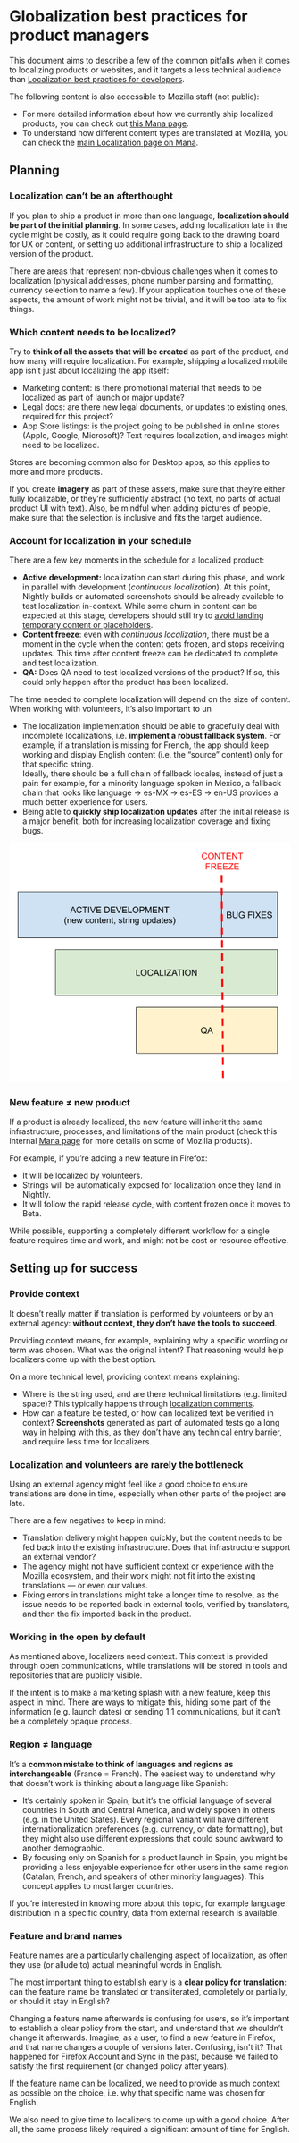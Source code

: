 # Globalization best practices for product managers

<!-- toc -->

This document aims to describe a few of the common pitfalls when it comes to localizing products or websites, and it targets a less technical audience than [Localization best practices for developers](dev_best_practices.md).

The following content is also accessible to Mozilla staff (not public):
* For more detailed information about how we currently ship localized products, you can check out [this Mana page](https://mana.mozilla.org/wiki/pages/viewpage.action?spaceKey=FIREFOX&title=Overview+and+distribution+of+localized+products).
* To understand how different content types are translated at Mozilla, you can check the [main Localization page on Mana](https://mana.mozilla.org/wiki/pages/viewpage.action?pageId=66651657).

## Planning

### Localization can’t be an afterthought

If you plan to ship a product in more than one language, **localization should be part of the initial planning**. In some cases, adding localization late in the cycle might be costly, as it could require going back to the drawing board for UX or content, or setting up additional infrastructure to ship a localized version of the product.

There are areas that represent non-obvious challenges when it comes to localization (physical addresses, phone number parsing and formatting, currency selection to name a few). If your application touches one of these aspects, the amount of work might not be trivial, and it will be too late to fix things.

### Which content needs to be localized?

Try to **think of all the assets that will be created** as part of the product, and how many will require localization. For example, shipping a localized mobile app isn’t just about localizing the app itself:
* Marketing content: is there promotional material that needs to be localized as part of launch or major update?
* Legal docs: are there new legal documents, or updates to existing ones, required for this project?
* App Store listings: is the project going to be published in online stores (Apple, Google, Microsoft)? Text requires localization, and images might need to be localized.

Stores are becoming common also for Desktop apps, so this applies to more and more products.

If you create **imagery** as part of these assets, make sure that they’re either fully localizable, or they’re sufficiently abstract (no text, no parts of actual product UI with text). Also, be mindful when adding pictures of people, make sure that the selection is inclusive and fits the target audience.

### Account for localization in your schedule

There are a few key moments in the schedule for a localized product:
* **Active development:** localization can start during this phase, and work in parallel with development (_continuous localization_). At this point, Nightly builds or automated screenshots should be already available to test localization in-context. While some churn in content can be expected at this stage, developers should still try to [avoid landing temporary content or placeholders](dev_best_practices.md#land-good-quality-strings).
* **Content freeze**: even with _continuous localization_, there must be a moment in the cycle when the content gets frozen, and stops receiving updates. This time after content freeze can be dedicated to complete and test localization.
* **QA:** Does QA need to test localized versions of the product? If so, this could only happen after the product has been localized.

The time needed to complete localization will depend on the size of content. When working with volunteers, it’s also important to un
* The localization implementation should be able to gracefully deal with incomplete localizations, i.e. **implement a robust fallback system**. For example, if a translation is missing for French, the app should keep working and display English content (i.e. the “source” content) only for that specific string.  \
Ideally, there should be a full chain of fallback locales, instead of just a pair: for example, for a minority language spoken in Mexico, a fallback chain that looks like language -> es-MX -> es-ES -> en-US provides a much better experience for users.
* Being able to **quickly ship localization updates** after the initial release is a major benefit, both for increasing localization coverage and fixing bugs.

![l10n schedule](../assets/images/localization/schedule_l10n.png)

### New feature ≠ new product

If a product is already localized, the new feature will inherit the same infrastructure, processes, and limitations of the main product (check this internal [Mana page](https://mana.mozilla.org/wiki/pages/viewpage.action?spaceKey=FIREFOX&title=Overview+and+distribution+of+localized+products) for more details on some of Mozilla products).

For example, if you’re adding a new feature in Firefox:
* It will be localized by volunteers.
* Strings will be automatically exposed for localization once they land in Nightly.
* It will follow the rapid release cycle, with content frozen once it moves to Beta.

While possible, supporting a completely different workflow for a single feature requires time and work, and might not be cost or resource effective.

## Setting up for success

### Provide context

It doesn’t really matter if translation is performed by volunteers or by an external agency: **without context, they don’t have the tools to succeed**.

Providing context means, for example, explaining why a specific wording or term was chosen. What was the original intent? That reasoning would help localizers come up with the best option.

On a more technical level, providing context means explaining:
* Where is the string used, and are there technical limitations (e.g. limited space)? This typically happens through [localization comments](dev_best_practices.md#add-localization-notes).
* How can a feature be tested, or how can localized text be verified in context? **Screenshots** generated as part of automated tests go a long way in helping with this, as they don’t have any technical entry barrier, and require less time for localizers.

### Localization and volunteers are rarely the bottleneck

Using an external agency might feel like a good choice to ensure translations are done in time, especially when other parts of the project are late.

There are a few negatives to keep in mind:
* Translation delivery might happen quickly, but the content needs to be fed back into the existing infrastructure. Does that infrastructure support an external vendor?
* The agency might not have sufficient context or experience with the Mozilla ecosystem, and their work might not fit into the existing translations — or even our values.
* Fixing errors in translations might take a longer time to resolve, as the issue needs to be reported back in external tools, verified by translators, and then the fix imported back in the product.

### Working in the open by default

As mentioned above, localizers need context. This context is provided through open communications, while translations will be stored in tools and repositories that are publicly visible.

If the intent is to make a marketing splash with a new feature, keep this aspect in mind. There are ways to mitigate this, hiding some part of the information (e.g. launch dates) or sending 1:1 communications, but it can’t be a completely opaque process.

### Region ≠ language

It’s a **common mistake to think of languages and regions as interchangeable** (France = French). The easiest way to understand why that doesn’t work is thinking about a language like Spanish:
* It’s certainly spoken in Spain, but it’s the official language of several countries in South and Central America, and widely spoken in others (e.g. in the United States). Every regional variant will have different internationalization preferences (e.g. currency, or date formatting), but they might also use different expressions that could sound awkward to another demographic.
* By focusing only on Spanish for a product launch in Spain, you might be providing a less enjoyable experience for other users in the same region (Catalan, French, and speakers of other minority languages). This concept applies to most larger countries.

If you’re interested in knowing more about this topic, for example language distribution in a specific country, data from external research is available.

### Feature and brand names

Feature names are a particularly challenging aspect of localization, as often they use (or allude to) actual meaningful words in English.

The most important thing to establish early is a **clear policy for translation**: can the feature name be translated or transliterated, completely or partially, or should it stay in English?

Changing a feature name afterwards is confusing for users, so it’s important to establish a clear policy from the start, and understand that we shouldn’t change it afterwards. Imagine, as a user, to find a new feature in Firefox, and that name changes a couple of versions later. Confusing, isn't it? That happened for Firefox Account and Sync in the past, because we failed to satisfy the first requirement (or changed policy after years).

If the feature name can be localized, we need to provide as much context as possible on the choice, i.e. why that specific name was chosen for English.

We also need to give time to localizers to come up with a good choice. After all, the same process likely required a significant amount of time for English.
